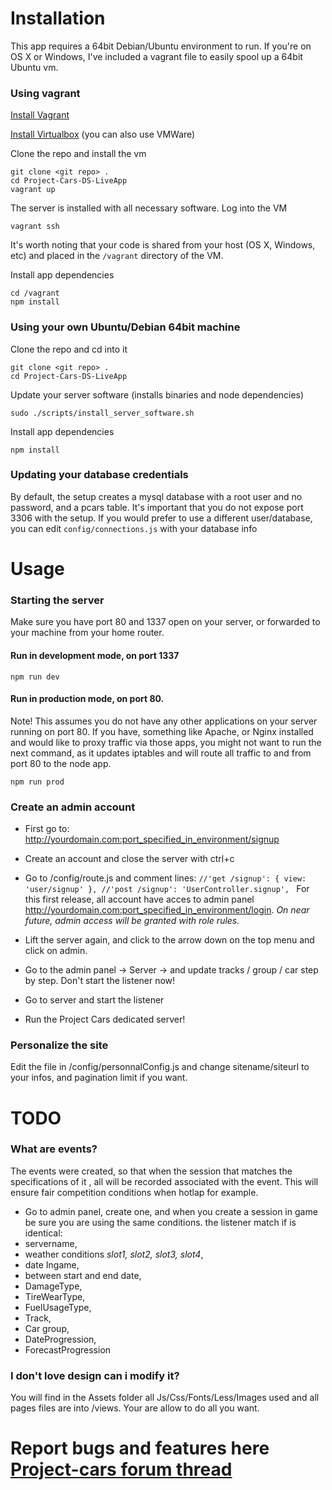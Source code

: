 # Installation

This app requires a 64bit Debian/Ubuntu environment to run. If you're on OS X or Windows, I've included a vagrant file to easily spool up a 64bit Ubuntu vm.

### Using vagrant
[Install Vagrant](http://docs.vagrantup.com/v2/installation/index.html)

[Install Virtualbox](https://www.virtualbox.org/wiki/Downloads) (you can also use VMWare)

Clone the repo and install the vm
```
git clone <git repo> .
cd Project-Cars-DS-LiveApp
vagrant up
```

The server is installed with all necessary software. Log into the VM
```
vagrant ssh
```

It's worth noting that your code is shared from your host (OS X, Windows, etc) and placed in the `/vagrant` directory of the VM.

Install app dependencies
```
cd /vagrant
npm install
```

### Using your own Ubuntu/Debian 64bit machine

Clone the repo and cd into it
```
git clone <git repo> .
cd Project-Cars-DS-LiveApp
```

Update your server software (installs binaries and node dependencies)
```
sudo ./scripts/install_server_software.sh
```

Install app dependencies
```
npm install
```

### Updating your database credentials

By default, the setup creates a mysql database with a root user and no password, and a pcars table. It's important that you do not expose port 3306 with the setup. If you would prefer to use a different user/database, you can edit ```config/connections.js``` with your database info

# Usage

### Starting the server

Make sure you have port 80 and 1337 open on your server, or forwarded to your machine from your home router.

#### Run in development mode, on port 1337
```
npm run dev
```

#### Run in production mode, on port 80.
Note! This assumes you do not have any other applications on your server running on port 80. 
If you have, something like Apache, or Nginx installed and would like to proxy traffic via those apps, you might not want to run the next command, as it updates iptables and will route all traffic to and from port 80 to the node app.
```
npm run prod
```

### Create an admin account

- First go to: http://yourdomain.com:port_specified_in_environment/signup

- Create an account and close the server with ctrl+c

- Go to /config/route.js and comment lines:
	`//'get /signup': { view: 'user/signup' },
    //'post /signup': 'UserController.signup',
	`
For this first release, all account have acces to admin panel http://yourdomain.com:port_specified_in_environment/login.
*On near future, admin access will be granted with role rules.*

- Lift the server again, and click to the arrow down on the top menu and click on admin.
- Go to the admin panel -> Server -> and update tracks / group / car step by step. Don't start the listener now!
- Go to server and start the listener
- Run the Project Cars dedicated server!

### Personalize the site

Edit the file in /config/personnalConfig.js and change sitename/siteurl to your infos, and pagination limit if you want.



# TODO
### What are events?

The events were created, so that when the session that matches the specifications of it , all will be recorded associated with the event. This will ensure fair competition conditions when hotlap for example.

- Go to admin panel, create one, and when you create a session in game be sure you are using the same conditions. the listener match if is identical:
-  servername,
- weather conditions *slot1, slot2, slot3, slot4*,
- date Ingame,
- between start and end date,
- DamageType,
- TireWearType,
- FuelUsageType,
- Track,
- Car group,
- DateProgression,
- ForecastProgression

### I don't love design can i modify it?

You will find in the Assets folder all Js/Css/Fonts/Less/Images used and all pages files are into /views. Your are allow to do all you want.


# Report bugs and features here [Project-cars forum thread](http://forum.projectcarsgame.com/showthread.php?33757-Project-Cars-Dedicated-Server-Live-App)
